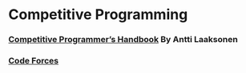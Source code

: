 # Competitive Programming

### [Competitive Programmer’s Handbook](https://cses.fi/book/book.pdf) By Antti Laaksonen

### [Code Forces](https://codeforces.com/)